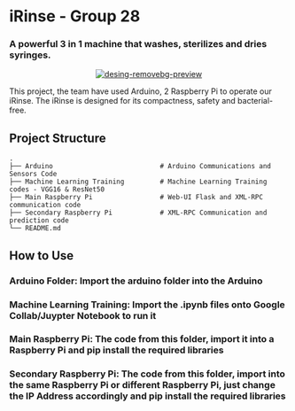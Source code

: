# iRinse - Group 28
### A powerful 3 in 1 machine that washes, sterilizes and dries syringes.

<p align="center"><a href="https://ibb.co/Nm9zLx2"><img src="https://i.ibb.co/Nm9zLx2/desing-removebg-preview.png" alt="desing-removebg-preview" border="0"></a></p>
This project, the team have used Arduino, 2 Raspberry Pi to operate our iRinse. The iRinse is designed for its compactness, safety and bacterial-free.

## Project Structure
    .
    ├── Arduino                           # Arduino Communications and Sensors Code
    ├── Machine Learning Training         # Machine Learning Training codes - VGG16 & ResNet50
    ├── Main Raspberry Pi                 # Web-UI Flask and XML-RPC communication code
    ├── Secondary Raspberry Pi            # XML-RPC Communication and prediction code
    └── README.md

## How to Use
### Arduino Folder: Import the arduino folder into the Arduino
### Machine Learning Training: Import the .ipynb files onto Google Collab/Juypter Notebook to run it
### Main Raspberry Pi: The code from this folder, import it into a Raspberry Pi and pip install the required libraries
### Secondary Raspberry Pi: The code from this folder, import into the same Raspberry Pi or different Raspberry Pi, just change the IP Address accordingly and pip install the required libraries
